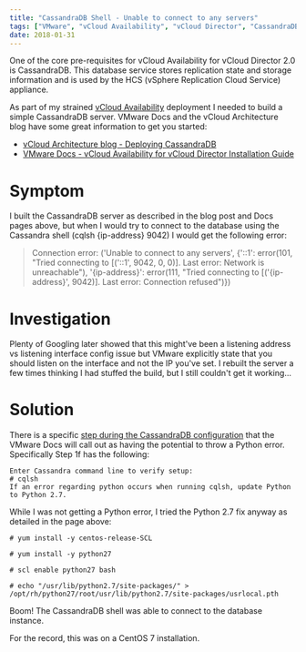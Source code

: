 ```yaml
---
title: "CassandraDB Shell - Unable to connect to any servers"
tags: ["VMware", "vCloud Availability", "vCloud Director", "CassandraDB"]
date: 2018-01-31
---
```

One of the core pre-requisites for vCloud Availability for vCloud Director 2.0 is CassandraDB. This database service stores replication state and storage information and is used by the HCS (vSphere Replication Cloud Service) appliance.

As part of my strained [vCloud Availability](/post/vmware/vcloud/vcloud-availability---vcd-gateway-creation-failed) deployment I needed to build a simple CassandraDB server. VMware Docs and the vCloud Architecture blog have some great information to get you started:

+ [vCloud Architecture blog - Deploying CassandraDB](https://blogs.vmware.com/vcat/2017/11/deploying-cassandra-vcloud-availability-part-1.html)
+ [VMware Docs - vCloud Availability for vCloud Director Installation Guide](https://docs.vmware.com/en/vCloud-Availability-for-vCloud-Director/2.0/com.vmware.vcavcd.install.config.doc/GUID-D2F5D059-E61E-4EAB-AE81-DF8098E9EB7A.html)

# Symptom

I built the CassandraDB server as described in the blog post and Docs pages above, but when I would try to connect to the database using the Cassandra shell (cqlsh {ip-address} 9042) I would get the following error:

> Connection error: ('Unable to connect to any servers', {'::1': error(101, "Tried connecting to [('::1', 9042, 0, 0)]. Last error: Network is unreachable"), '{ip-address}': error(111, "Tried connecting to [('{ip-address}', 9042)]. Last error: Connection refused")})

# Investigation

Plenty of Googling later showed that this might've been a listening address vs listening interface config issue but VMware explicitly state that you should listen on the interface and not the IP you've set. I rebuilt the server a few times thinking I had stuffed the build, but I still couldn't get it working...

# Solution

There is a specific [step during the CassandraDB configuration](https://docs.vmware.com/en/vCloud-Availability-for-vCloud-Director/2.0/com.vmware.vcavcd.install.config.doc/GUID-452096DF-EBAB-4E9D-8FFE-3ADC2E186798.html) that the VMware Docs will call out as having the potential to throw a Python error. Specifically Step 1f has the following:

```
Enter Cassandra command line to verify setup:
# cqlsh
If an error regarding python occurs when running cqlsh, update Python to Python 2.7.
```

While I was not getting a Python error, I tried the Python 2.7 fix anyway as detailed in the page above:

```
# yum install -y centos-release-SCL

# yum install -y python27

# scl enable python27 bash

# echo "/usr/lib/python2.7/site-packages/" > /opt/rh/python27/root/usr/lib/python2.7/site-packages/usrlocal.pth
```

Boom! The CassandraDB shell was able to connect to the database instance.

For the record, this was on a CentOS 7 installation.